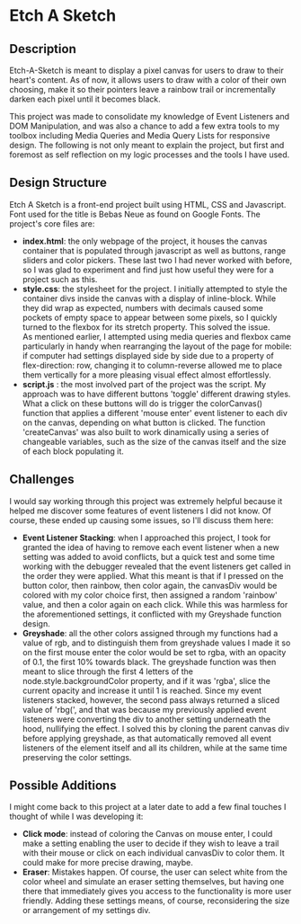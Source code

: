 # Etch A Sketch

## Description

<p>Etch-A-Sketch is meant to display a pixel canvas for users to draw to their heart's content. As of now, it allows users to draw with a color of their own choosing, make it so their pointers leave a rainbow trail or incrementally darken each pixel until it becomes black.</p>
<p>This project was made to consolidate my knowledge of Event Listeners and DOM Manipulation, and was also a chance to add a few extra tools to my toolbox including Media Queries and Media Query Lists for responsive design. The following is not only meant to explain the project, but first and foremost as self reflection on my logic processes and the tools I have used.</p>

## Design Structure

Etch A Sketch is a front-end project built using HTML, CSS and Javascript. Font used for the title is Bebas Neue as found on Google Fonts. The project's core files are:

- **index.html**: the only webpage of the project, it houses the canvas container that is populated through javascript as well as buttons, range sliders and color pickers. These last two I had never worked with before, so I was glad to experiment and find just how useful they were for a project such as this.
- **style.css**: the stylesheet for the project. I initially attempted to style the container divs inside the canvas with a display of inline-block. While they did wrap as expected, numbers with decimals caused some pockets of empty space to appear between some pixels, so I quickly turned to the flexbox for its stretch property. This solved the issue. <br> As mentioned earlier, I attempted using media queries and flexbox came particularly in handy when rearranging the layout of the page for mobile: if computer had settings displayed side by side due to a property of flex-direction: row, changing it to column-reverse allowed me to place them vertically for a more pleasing visual effect almost effortlessly. 
- **script.js** : the most involved part of the project was the script. My approach was to have different buttons 'toggle' different drawing styles. What a click on these buttons will do is trigger the colorCanvas() function that applies a different 'mouse enter' event listener to each div on the canvas, depending on what button is clicked. The function 'createCanvas' was also built to work dinamically using a series of changeable variables, such as the size of the canvas itself and the size of each block populating it.

## Challenges

I would say working through this project was extremely helpful because it helped me discover some features of event listeners I did not know. Of course, these ended up causing some issues, so I'll discuss them here:

- **Event Listener Stacking**: when I approached this project, I took for granted the idea of having to remove each event listener when a new setting was added to avoid conflicts, but a quick test and some time working with the debugger revealed that the event listeners get called in the order they were applied. What this meant is that if I pressed on the button color, then rainbow, then color again, the canvasDiv would be colored with my color choice first, then assigned a random 'rainbow' value, and then a color again on each click. While this was harmless for the aforementioned settings, it conflicted with my Greyshade function design.
- **Greyshade**: all the other colors assigned through my functions had a value of rgb, and to distinguish them from greyshade values I made it so on the first mouse enter the color would be set to rgba, with an opacity of 0.1, the first 10% towards black. The greyshade function was then meant to slice through the first 4 letters of the node.style.backgroundColor property, and if it was 'rgba', slice the current opacity and increase it until 1 is reached. Since my event listeners stacked, however, the second pass always returned a sliced value of 'rbg(', and that was because my previously applied event listeners were converting the div to another setting underneath the hood, nullifying the effect. I solved this by cloning the parent canvas div before applying greyshade, as that automatically removed all event listeners of the element itself and all its children, while at the same time preserving the color settings. 

## Possible Additions

I might come back to this project at a later date to add a few final touches I thought of while I was developing it:

- **Click mode**: instead of coloring the Canvas on mouse enter, I could make a setting enabling the user to decide if they wish to leave a trail with their mouse or click on each individual canvasDiv to color them. It could make for more precise drawing, maybe.
- **Eraser**: Mistakes happen. Of course, the user can select white from the color wheel and simulate an eraser setting themselves, but having one there that immediately gives you access to the functionality is more user friendly. Adding these settings means, of course, reconsidering the size or arrangement of my settings div. 

